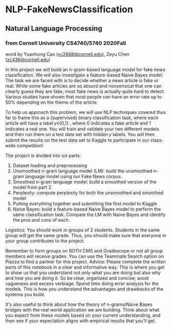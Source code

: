 # NLP-FakeNewsClassification
## Natural Language Processing
### from Cornell University CS4740/5740 2020Fall

word by Yuanhong Cao (yc2668@cornell.edu), Zeyu Chen (zc436@cornell.edu)

In this project we will build an n-gram-based language model for fake news classification. We will also investigate a feature-based Naive Bayes model. The task we are faced with is to decide whether a news article is fake or real. While some fake articles are so absurd and nonsensical that one can clearly guess they are fake, most fake news is actually quite hard to detect. Various studies have shown that most people can have an error rate up to 50% depending on the theme of the article.

To help us approach this problem, we will use NLP techniques covered thus far to frame this as a (supervised) binary classification task, where each article will have a label  𝑦∈{0,1} , where 0 indicates a fake article and 1 indicates a real one. You will train and validate your two different models and then run them on a test data set with hidden  𝑦  labels. You will then submit the results on the test data set to Kaggle to participate in our class-wide competition!

The project is divided into six parts:

1. Dataset loading and preprocessing
2. Unsmoothed n-gram language model (LM): build the unsmoothed n-gram language model using our Fake News corpus.
3. Smoothed n-gram language model: build a smoothed version of the model from part 2.
4. Perplexity: compute perplexity for both the unsmoothed and smoothed model
5. Putting everything together and submitting the first model to Kaggle
6. Naive Bayes: build a feature-based Naive Bayes model to perform the same classification task. Compare the LM with Naive Bayes and identify the pros and cons of each.

Logistics: You should work in groups of 2 students. Students in the same group will get the same grade. Thus, you should make sure that everyone in your group contributes to the project.

Remember to form groups on BOTH CMS and Gradescope or not all group members will receive grades. You can use the Teammate Search option on Piazza to find a partner for this project.
Advice: Please complete the written parts of this notebook in a clear and informative way. This is where you get to show us that you understand not only what you are doing but also why and how you are doing it. So be clear, organized and concise; avoid vagueness and excess verbiage. Spend time doing error analysis for the models. This is how you understand the advantages and drawbacks of the systems you build.

It's also useful to think about how the theory of n-grams/Naive Bayes bridges with the real world application we are building. Think about what you expect from these models based on your current understanding, and then see if your expectation aligns with empirical results that you'll get.
